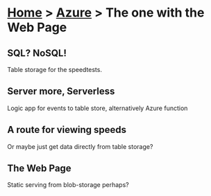 [Home](../) > [Azure](index) > The one with the Web Page
========================================================

SQL? NoSQL!
-----------
Table storage for the speedtests.

Server more, Serverless
-----------------------
Logic app for events to table store, alternatively Azure function

A route for viewing speeds
--------------------------
Or maybe just get data directly from table storage?

The Web Page
------------
Static serving from blob-storage perhaps?
